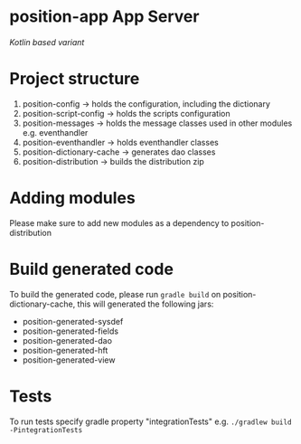 # position-app App Server

###### Kotlin based variant

# Project structure

1. position-config -> holds the configuration, including the dictionary
2. position-script-config -> holds the scripts configuration
3. position-messages -> holds the message classes used in other modules e.g. eventhandler
4. position-eventhandler -> holds eventhandler classes
5. position-dictionary-cache -> generates dao classes
6. position-distribution -> builds the distribution zip

# Adding modules 

Please make sure to add new modules as a dependency to position-distribution

# Build generated code 

To build the generated code, please run `gradle build` on position-dictionary-cache, this will generated 
the following jars: 

* position-generated-sysdef
* position-generated-fields
* position-generated-dao
* position-generated-hft
* position-generated-view

# Tests 

To run tests specify gradle property "integrationTests" e.g. `./gradlew build -PintegrationTests`
